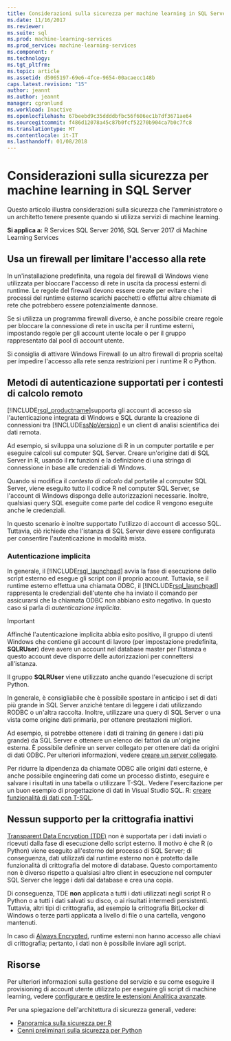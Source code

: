 ```yaml
---
title: Considerazioni sulla sicurezza per machine learning in SQL Server | Documenti Microsoft
ms.date: 11/16/2017
ms.reviewer: 
ms.suite: sql
ms.prod: machine-learning-services
ms.prod_service: machine-learning-services
ms.component: r
ms.technology: 
ms.tgt_pltfrm: 
ms.topic: article
ms.assetid: d5065197-69e6-4fce-9654-00acaecc148b
caps.latest.revision: "15"
author: jeannt
ms.author: jeannt
manager: cgronlund
ms.workload: Inactive
ms.openlocfilehash: 67beebd9c35ddddbfbc56f606ec1b7df3671ae64
ms.sourcegitcommit: f486d12078a45c87b0fcf52270b904ca7b0c7fc8
ms.translationtype: MT
ms.contentlocale: it-IT
ms.lasthandoff: 01/08/2018
---
```

# <a name="security-considerations-for-machine-learning-in-sql-server"></a>Considerazioni sulla sicurezza per machine learning in SQL Server

Questo articolo illustra considerazioni sulla sicurezza che l'amministratore o un architetto tenere presente quando si utilizza servizi di machine learning.

**Si applica a:** R Services SQL Server 2016, SQL Server 2017 di Machine Learning Services

## <a name="use-a-firewall-to-restrict-network-access"></a>Usa un firewall per limitare l'accesso alla rete

In un'installazione predefinita, una regola del firewall di Windows viene utilizzata per bloccare l'accesso di rete in uscita da processi esterni di runtime. Le regole del firewall devono essere create per evitare che i processi del runtime esterno scarichi pacchetti o effettui altre chiamate di rete che potrebbero essere potenzialmente dannose.

Se si utilizza un programma firewall diverso, è anche possibile creare regole per bloccare la connessione di rete in uscita per il runtime esterni, impostando regole per gli account utente locale o per il gruppo rappresentato dal pool di account utente.

Si consiglia di attivare Windows Firewall (o un altro firewall di propria scelta) per impedire l'accesso alla rete senza restrizioni per i runtime R o Python.

## <a name="authentication-methods-supported-for-remote-compute-contexts"></a>Metodi di autenticazione supportati per i contesti di calcolo remoto

[!INCLUDE[rsql_productname](../../includes/rsql-productname-md.md)]supporta gli account di accesso sia l'autenticazione integrata di Windows e SQL durante la creazione di connessioni tra [!INCLUDE[ssNoVersion](../../includes/ssnoversion-md.md)] e un client di analisi scientifica dei dati remota.

Ad esempio, si sviluppa una soluzione di R in un computer portatile e per eseguire calcoli sul computer SQL Server. Creare un'origine dati di SQL Server in R, usando il **rx** funzioni e la definizione di una stringa di connessione in base alle credenziali di Windows.

Quando si modifica il _contesto di calcolo_ dal portatile al computer SQL Server, viene eseguito tutto il codice R nel computer SQL Server, se l'account di Windows disponga delle autorizzazioni necessarie. Inoltre, qualsiasi query SQL eseguite come parte del codice R vengono eseguite anche le credenziali.

In questo scenario è inoltre supportato l'utilizzo di account di accesso SQL. Tuttavia, ciò richiede che l'istanza di SQL Server deve essere configurata per consentire l'autenticazione in modalità mista.

### <a name="implied-authentication"></a>Autenticazione implicita

 In generale, il [!INCLUDE[rsql_launchpad](../../includes/rsql-launchpad-md.md)] avvia la fase di esecuzione dello script esterno ed esegue gli script con il proprio account. Tuttavia, se il runtime esterno effettua una chiamata ODBC, il [!INCLUDE[rsql_launchpad](../../includes/rsql-launchpad-md.md)] rappresenta le credenziali dell'utente che ha inviato il comando per assicurarsi che la chiamata ODBC non abbiano esito negativo. In questo caso si parla di *autenticazione implicita*.
 
 > [!IMPORTANT]
 > Affinché l'autenticazione implicita abbia esito positivo, il gruppo di utenti Windows che contiene gli account di lavoro (per impostazione predefinita, **SQLRUser**) deve avere un account nel database master per l'istanza e questo account deve disporre delle autorizzazioni per connettersi all'istanza.
 > 
 > Il gruppo **SQLRUser** viene utilizzato anche quando l'esecuzione di script Python. 

In generale, è consigliabile che è possibile spostare in anticipo i set di dati più grande in SQL Server anziché tentare di leggere i dati utilizzando RODBC o un'altra raccolta. Inoltre, utilizzare una query di SQL Server o una vista come origine dati primaria, per ottenere prestazioni migliori. 

Ad esempio, si potrebbe ottenere i dati di training (in genere i dati più grande) da SQL Server e ottenere un elenco dei fattori da un'origine esterna. È possibile definire un server collegato per ottenere dati da origini di dati ODBC. Per ulteriori informazioni, vedere [creare un server collegato](https://docs.microsoft.com/sql/relational-databases/linked-servers/create-linked-servers-sql-server-database-engine).

Per ridurre la dipendenza da chiamate ODBC alle origini dati esterne, è anche possibile engineering dati come un processo distinto, eseguire e salvare i risultati in una tabella o utilizzare T-SQL. Vedere l'esercitazione per un buon esempio di progettazione di dati in Visual Studio SQL. R: [creare funzionalità di dati con T-SQL](../tutorials/sqldev-create-data-features-using-t-sql.md).

## <a name="no-support-for-encryption-at-rest"></a>Nessun supporto per la crittografia inattivi

[Transparent Data Encryption (TDE)](https://docs.microsoft.com/sql/relational-databases/security/encryption/transparent-data-encryption) non è supportata per i dati inviati o ricevuti dalla fase di esecuzione dello script esterno. Il motivo è che R (o Python) viene eseguito all'esterno del processo di SQL Server; di conseguenza, dati utilizzati dal runtime esterno non è protetto dalle funzionalità di crittografia del motore di database.  Questo comportamento non è diverso rispetto a qualsiasi altro client in esecuzione nel computer SQL Server che legge i dati dal database e crea una copia.

Di conseguenza, TDE **non** applicata a tutti i dati utilizzati negli script R o Python o a tutti i dati salvati su disco, o ai risultati intermedi persistenti. Tuttavia, altri tipi di crittografia, ad esempio la crittografia BitLocker di Windows o terze parti applicata a livello di file o una cartella, vengono mantenuti.

In caso di [Always Encrypted](https://docs.microsoft.com/sql/relational-databases/security/encryption/overview-of-key-management-for-always-encrypted), runtime esterni non hanno accesso alle chiavi di crittografia; pertanto, i dati non è possibile inviare agli script.

## <a name="resources"></a>Risorse

Per ulteriori informazioni sulla gestione del servizio e su come eseguire il provisioning di account utente utilizzato per eseguire gli script di machine learning, vedere [configurare e gestire le estensioni Analitica avanzate](../../advanced-analytics/r/configure-and-manage-advanced-analytics-extensions.md).

Per una spiegazione dell'architettura di sicurezza generali, vedere:

+ [Panoramica sulla sicurezza per R](security-overview-sql-server-r.md)
+ [Cenni preliminari sulla sicurezza per Python](../python/security-overview-sql-server-python-services.md)
